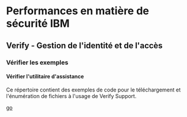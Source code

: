 # Performances en matière de sécurité IBM

## Verify - Gestion de l'identité et de l'accès

### Vérifier les exemples

#### Vérifier l'utilitaire d'assistance

Ce répertoire contient des exemples de code pour le téléchargement et l'énumération de fichiers à l'usage de Verify Support.

[go](go)

<!-- v2.3.7 : caits-prod-app-gp_webui_20241231T141202-6_en_fr -->